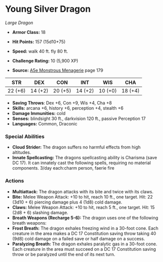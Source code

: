 # Young Silver Dragon

*Large* *Dragon*

- **Armor Class:** 18
- **Hit Points:** 157 (15d10+75)
- **Speed:** walk 40 ft. fly 80 ft.

- **Challenge Rating:** 10 (5,900 XP)
- **Source:** [A5e Monstrous Menagerie](https://enpublishingrpg.com/products/level-up-monstrous-menagerie-a5e) page 179

| STR | DEX | CON | INT | WIS | CHA |
| --- | --- | --- | --- | --- | --- |
| 22 (+6) | 14 (+2) | 20 (+5) | 14 (+2) | 10 (+0) | 18 (+4) |

- **Saving Throws**: Dex +6, Con +9, Wis +4, Cha +8
- **Skills:** arcana +6, history +6, perception +4, stealth +6
- **Damage Immunities:** cold
- **Senses:** blindsight 30 ft., darkvision 120 ft., passive Perception 17
- **Languages:** Common, Draconic

### Special Abilities

- **Cloud Strider:** The dragon suffers no harmful effects from high altitudes.
- **Innate Spellcasting:** The dragons spellcasting ability is Charisma (save DC 17). It can innately cast the following spells, requiring no material components. 3/day each:charm person, faerie fire

### Actions

- **Multiattack:** The dragon attacks with its bite and twice with its claws.
- **Bite:** Melee Weapon Attack: +10 to hit, reach 10 ft., one target. Hit: 22 (3d10 + 6) piercing damage plus 4 (1d8) cold damage.
- **Claws:** Melee Weapon Attack: +10 to hit, reach 5 ft., one target. Hit: 15 (2d8 + 6) slashing damage.
- **Breath Weapons (Recharge 5-6):** The dragon uses one of the following breath weapons:
- **Frost Breath:** The dragon exhales freezing wind in a 30-foot cone. Each creature in the area makes a DC 17 Constitution saving throw  taking 40 (9d8) cold damage on a failed save or half damage on a success.
- **Paralyzing Breath:** The dragon exhales paralytic gas in a 30-foot cone. Each creature in the area must succeed on a DC 17 Constitution saving throw or be paralyzed until the end of its next turn.


